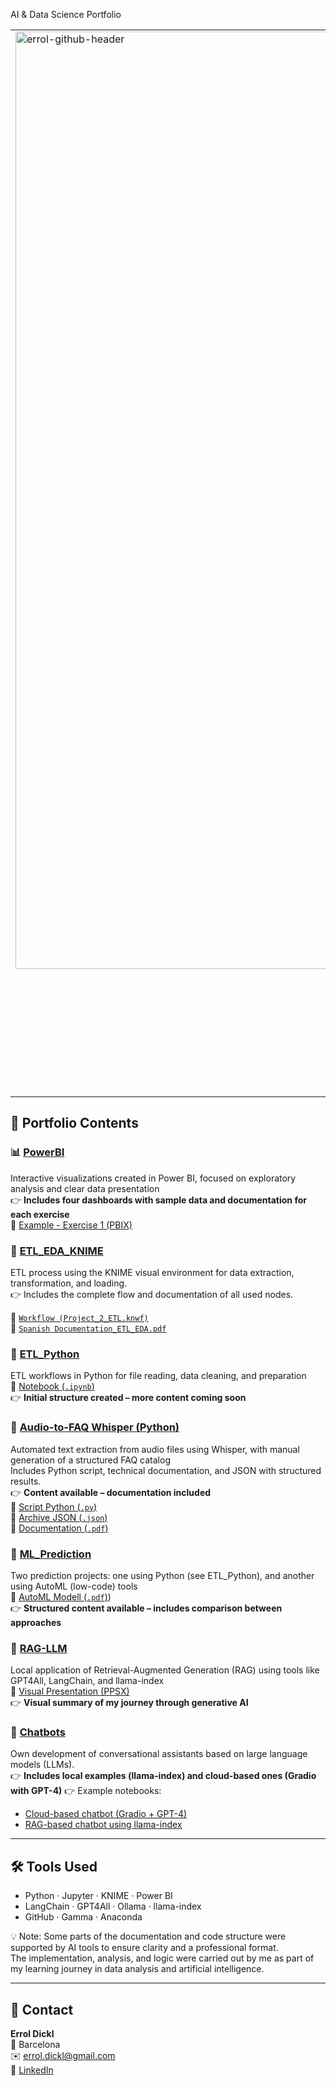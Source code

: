 AI & Data Science Portfolio

<table>
  <tr>
    <td style="width: 50%; vertical-align: top;">
      <img src="https://github.com/user-attachments/assets/5c27bea4-f882-46ea-9ab8-13f75f2de9a9" alt="errol-github-header" style="width: 1500px;">
    </td>
    <td style="vertical-align: top;">
       Welcome to my portfolio of practical projects in Data Science and generative AI.<br>
      <br>
I'm Errol Dickl, a professional transitioning into the field of data analysis and artificial intelligence. With over 20 years of international experience in project and operations management, I am now focused on applying my skills in Power BI, Python, SQL, and machine learning to solve real-world problems.<br>
This repository reflects my journey as a junior data analyst, featuring projects ranging from ETL pipelines and data visualization to prompt engineering and RAG systems. While I'm still learning and growing, my goal is to deliver practical solutions using tools like KNIME, LangChain, FAISS, and GPT-based models.<br>
My projects include interactive dashboards built with Power BI, as well as machine learning predictions developed using Python and SQL.<br>
Feel free to explore my projects and reach out if you have any questions or feedback.
    </td>
  </tr>
</table>

## 🌸 Portfolio Contents

### 📊 [PowerBI](./PowerBI)  
Interactive visualizations created in Power BI, focused on exploratory analysis and clear data presentation<br>
👉 **Includes four dashboards with sample data and documentation for each exercise** <br> 
🔗 [Example - Exercise 1 (PBIX)](./PowerBI/Dickl,%20Errol%20-%20Ej1.pbix)


### 🧬 [ETL_EDA_KNIME](https://github.com/SqueezeU/Portfolio-AI-DS/blob/main/ETL-EDA%20KNIME/readme.md)

ETL process using the KNIME visual environment for data extraction, transformation, and loading.  
👉 Includes the complete flow and documentation of all used nodes.

📄 [`Workflow (Project_2_ETL.knwf)`](https://github.com/SqueezeU/Portfolio-AI-DS/blob/main/ETL-EDA%20KNIME/Project%202%20ETL.knwf)  
📝 [`Spanish Documentation_ETL_EDA.pdf`](https://github.com/SqueezeU/Portfolio-AI-DS/blob/main/ETL-EDA%20KNIME/Dokumentation%20ETL_EDA.pdf)


### 🐍 [ETL_Python](./ETL-EDA%20Python)
ETL workflows in Python for file reading, data cleaning, and preparation<br> 
📄 [Notebook (`.ipynb`)](./ETL-EDA%20Python/An%C3%A1lisis%20exploratorio%20y%20modelado%20predictivo%20de%20precios%20de%20viviendas%20en%20Barcelona.ipynb)  
👉 **Initial structure created – more content coming soon**

### 🧠 [Audio-to-FAQ Whisper (Python)](./Audio-to-FAQ%20Whisper%20(Python))
Automated text extraction from audio files using Whisper, with manual generation of a structured FAQ catalog  
Includes Python script, technical documentation, and JSON with structured results.  
👉 **Content available – documentation included**  
📄 [Script Python (`.py`)](./Audio-to-FAQ%20Whisper%20(Python)/run_whisper_auto.py)  
📄 [Archive JSON (`.json`)](./Audio-to-FAQ%20Whisper%20(Python)/calls_full_faq_v2.json)  
📄 [Documentation (`.pdf`)](./Audio-to-FAQ%20Whisper%20(Python)/Add_Documentacion_Whisper_Local.pdf)

### 🤖 [ML_Prediction](./ML%20Prediction)
Two prediction projects: one using Python (see ETL_Python), and another using AutoML (low-code) tools<br> 
📄 [AutoML Modell (`.pdf`)](https://github.com/SqueezeU/Portfolio-AI-DS/blob/main/ML%20Prediction/Datos%20de%20viviendas%20en%20alquiler%20en%20la%20ciudad%20de%20Barcelona%20-%20P4%20Regresor%20XGB%20-%20Modelo_2025_1_8_17_23_27.pdf))  
👉 **Structured content available – includes comparison between approaches**

### 🧠 [RAG-LLM](./RAG-LLM)  
Local application of Retrieval-Augmented Generation (RAG) using tools like GPT4All, LangChain, and llama-index  
📎 [Visual Presentation (PPSX)](./RAG-LLM/Mi-Travesia-por-el-Laberinto-de-la-IA-Generativa_PPP%20hecho%20con%20Gamma.ppsx)  
👉 **Visual summary of my journey through generative AI**

### 💬 [Chatbots](./Chatbots)  
Own development of conversational assistants based on large language models (LLMs).  
👉 **Includes local examples (llama-index) and cloud-based ones (Gradio with GPT-4)**
👉 Example notebooks:
- [Cloud-based chatbot (Gradio + GPT-4)](https://github.com/SqueezeU/Portfolio-AI-DS/blob/main/Chatbots/Bot%20Cloud%20Gradio%20%2B%20GPT4.ipynb)
- [RAG-based chatbot using llama-index](https://github.com/SqueezeU/Portfolio-AI-DS/blob/main/Chatbots/RAG_llama_index_Errol_BEREINIGT.ipynb)


---

## 🛠️ Tools Used

- Python · Jupyter · KNIME · Power BI  
- LangChain · GPT4All · Ollama · llama-index  
- GitHub · Gamma · Anaconda

💡 Note: Some parts of the documentation and code structure were supported by AI tools to ensure clarity and a professional format.<br>
The implementation, analysis, and logic were carried out by me as part of my learning journey in data analysis and artificial intelligence.


---

## 🤝 Contact

**Errol Dickl**  
📍 Barcelona  
✉️ errol.dickl@gmail.com  
🔗 [LinkedIn](https://www.linkedin.com/in/errol-d-723667a5/)
